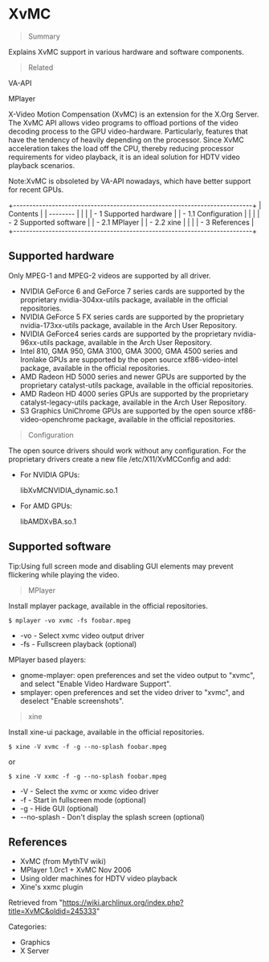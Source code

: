 XvMC
====

> Summary

Explains XvMC support in various hardware and software components.

> Related

VA-API

MPlayer

X-Video Motion Compensation (XvMC) is an extension for the X.Org Server.
The XvMC API allows video programs to offload portions of the video
decoding process to the GPU video-hardware. Particularly, features that
have the tendency of heavily depending on the processor. Since XvMC
acceleration takes the load off the CPU, thereby reducing processor
requirements for video playback, it is an ideal solution for HDTV video
playback scenarios.

Note:XvMC is obsoleted by VA-API nowadays, which have better support for
recent GPUs.

+--------------------------------------------------------------------------+
| Contents                                                                 |
| --------                                                                 |
|                                                                          |
| -   1 Supported hardware                                                 |
|     -   1.1 Configuration                                                |
|                                                                          |
| -   2 Supported software                                                 |
|     -   2.1 MPlayer                                                      |
|     -   2.2 xine                                                         |
|                                                                          |
| -   3 References                                                         |
+--------------------------------------------------------------------------+

Supported hardware
------------------

Only MPEG-1 and MPEG-2 videos are supported by all driver.

-   NVIDIA GeForce 6 and GeForce 7 series cards are supported by the
    proprietary nvidia-304xx-utils package, available in the official
    repositories.
-   NVIDIA GeForce 5 FX series cards are supported by the proprietary
    nvidia-173xx-utils package, available in the Arch User Repository.
-   NVIDIA GeForce4 series cards are supported by the proprietary
    nvidia-96xx-utils package, available in the Arch User Repository.
-   Intel 810, GMA 950, GMA 3100, GMA 3000, GMA 4500 series and Ironlake
    GPUs are supported by the open source xf86-video-intel package,
    available in the official repositories.
-   AMD Radeon HD 5000 series and newer GPUs are supported by the
    proprietary catalyst-utils package, available in the official
    repositories.
-   AMD Radeon HD 4000 series GPUs are supported by the proprietary
    catalyst-legacy-utils package, available in the Arch User
    Repository.
-   S3 Graphics UniChrome GPUs are supported by the open source
    xf86-video-openchrome package, available in the official
    repositories.

> Configuration

The open source drivers should work without any configuration. For the
proprietary drivers create a new file /etc/X11/XvMCConfig and add:

-   For NVIDIA GPUs:

    libXvMCNVIDIA_dynamic.so.1

-   For AMD GPUs:

    libAMDXvBA.so.1

Supported software
------------------

Tip:Using full screen mode and disabling GUI elements may prevent
flickering while playing the video.

> MPlayer

Install mplayer package, available in the official repositories.

    $ mplayer -vo xvmc -fs foobar.mpeg

-   -vo - Select xvmc video output driver
-   -fs - Fullscreen playback (optional)

MPlayer based players:

-   gnome-mplayer: open preferences and set the video output to "xvmc",
    and select "Enable Video Hardware Support".
-   smplayer: open preferences and set the video driver to "xvmc", and
    deselect "Enable screenshots".

> xine

Install xine-ui package, available in the official repositories.

    $ xine -V xvmc -f -g --no-splash foobar.mpeg

or

    $ xine -V xxmc -f -g --no-splash foobar.mpeg

-   -V - Select the xvmc or xxmc video driver
-   -f - Start in fullscreen mode (optional)
-   -g - Hide GUI (optional)
-   --no-splash - Don't display the splash screen (optional)

References
----------

-   XvMC (from MythTV wiki)
-   MPlayer 1.0rc1 + XvMC Nov 2006
-   Using older machines for HDTV video playback
-   Xine's xxmc plugin

Retrieved from
"https://wiki.archlinux.org/index.php?title=XvMC&oldid=245333"

Categories:

-   Graphics
-   X Server
